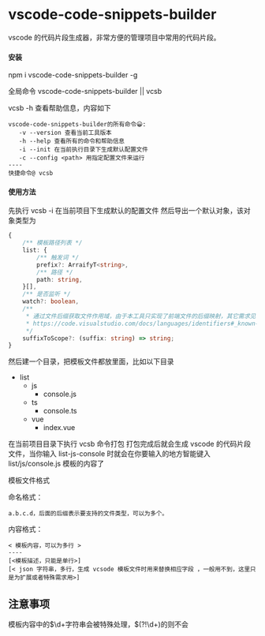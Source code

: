 # vscode-code-snippets-builder

vscode 的代码片段生成器，非常方便的管理项目中常用的代码片段。

#### 安装

npm i vscode-code-snippets-builder -g

全局命令
vscode-code-snippets-builder
||
vcsb

vcsb -h 查看帮助信息，内容如下

```
vscode-code-snippets-builder的所有命令😀:
   -v --version 查看当前工具版本
   -h --help 查看所有的命令和帮助信息
   -i --init 在当前执行目录下生成默认配置文件
   -c --config <path> 用指定配置文件来运行
----
快捷命令@ vcsb
```

#### 使用方法

先执行 vcsb -i 在当前项目下生成默认的配置文件
然后导出一个默认对象，该对象类型为

```ts
{
    /** 模板路径列表 */
    list: {
        /** 触发词 */
        prefix?: ArraifyT<string>,
        /** 路径 */
        path: string,
    }[],
    /** 是否监听 */
    watch?: boolean,
    /**
     * 通过文件后缀获取文件作用域，由于本工具只实现了前端文件的后缀映射，其它需求见下面文档
     * https://code.visualstudio.com/docs/languages/identifiers#_known-language-identifiers
     */
    suffixToScope?: (suffix: string) => string;
}
```

然后建一个目录，把模板文件都放里面，比如以下目录

-   list
    -   js
        -   console.js
    -   ts
        -   console.ts
    -   vue
        -   index.vue

在当前项目目录下执行 vcsb 命令打包
打包完成后就会生成 vscode 的代码片段文件，当你输入 list-js-console 时就会在你要输入的地方智能键入 list/js/console.js 模板的内容了

模板文件格式

命名格式：

```
a.b.c.d，后面的后缀表示要支持的文件类型，可以为多个。
```

内容格式：

```
< 模板内容，可以为多行 >
----
[<模板描述，只能是单行>]
[< json 字符串，多行，生成 vcsode 模板文件时用来替换相应字段 ，一般用不到，这里只是为扩展或者特殊需求用>]
```

## 注意事项

模板内容中的$\d+字符串会被特殊处理，$(?!\d+)的则不会
